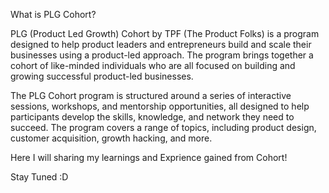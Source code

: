 What is PLG Cohort?

PLG (Product Led Growth) Cohort by TPF (The Product Folks) is a program designed to help product leaders and entrepreneurs build and scale their businesses using a product-led approach. The program brings together a cohort of like-minded individuals who are all focused on building and growing successful product-led businesses.

The PLG Cohort program is structured around a series of interactive sessions, workshops, and mentorship opportunities, all designed to help participants develop the skills, knowledge, and network they need to succeed. The program covers a range of topics, including product design, customer acquisition, growth hacking, and more.

Here I will sharing my learnings and Exprience gained from Cohort!

Stay Tuned :D
